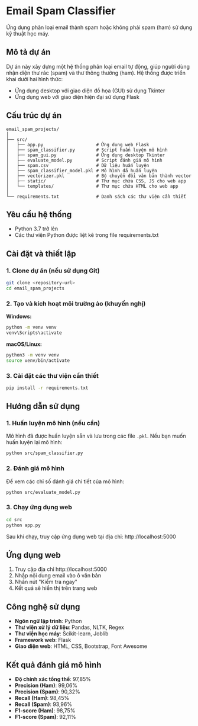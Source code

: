 # Email Spam Classifier

Ứng dụng phân loại email thành spam hoặc không phải spam (ham) sử dụng kỹ thuật học máy.

## Mô tả dự án

Dự án này xây dựng một hệ thống phân loại email tự động, giúp người dùng nhận diện thư rác (spam) và thư thông thường (ham). Hệ thống được triển khai dưới hai hình thức:
- Ứng dụng desktop với giao diện đồ họa (GUI) sử dụng Tkinter
- Ứng dụng web với giao diện hiện đại sử dụng Flask

## Cấu trúc dự án

```
email_spam_projects/
│
├── src/
│   ├── app.py                    # Ứng dụng web Flask
│   ├── spam_classifier.py        # Script huấn luyện mô hình
│   ├── spam_gui.py               # Ứng dụng desktop Tkinter
│   ├── evaluate_model.py         # Script đánh giá mô hình
│   ├── spam.csv                  # Dữ liệu huấn luyện
│   ├── spam_classifier_model.pkl # Mô hình đã huấn luyện
│   ├── vectorizer.pkl            # Bộ chuyển đổi văn bản thành vector
│   ├── static/                   # Thư mục chứa CSS, JS cho web app
│   └── templates/                # Thư mục chứa HTML cho web app
│
└── requirements.txt              # Danh sách các thư viện cần thiết
```

## Yêu cầu hệ thống

- Python 3.7 trở lên
- Các thư viện Python được liệt kê trong file requirements.txt

## Cài đặt và thiết lập

### 1. Clone dự án (nếu sử dụng Git)

```bash
git clone <repository-url>
cd email_spam_projects
```

### 2. Tạo và kích hoạt môi trường ảo (khuyến nghị)

**Windows:**
```bash
python -m venv venv
venv\Scripts\activate
```

**macOS/Linux:**
```bash
python3 -m venv venv
source venv/bin/activate
```

### 3. Cài đặt các thư viện cần thiết

```bash
pip install -r requirements.txt
```

## Hướng dẫn sử dụng

### 1. Huấn luyện mô hình (nếu cần)

Mô hình đã được huấn luyện sẵn và lưu trong các file `.pkl`. Nếu bạn muốn huấn luyện lại mô hình:

```bash
python src/spam_classifier.py
```

### 2. Đánh giá mô hình

Để xem các chỉ số đánh giá chi tiết của mô hình:

```bash
python src/evaluate_model.py
```



### 3. Chạy ứng dụng web    

```bash
cd src
python app.py
```

Sau khi chạy, truy cập ứng dụng web tại địa chỉ: http://localhost:5000

## Ứng dụng web



1. Truy cập địa chỉ http://localhost:5000
2. Nhập nội dung email vào ô văn bản
3. Nhấn nút "Kiểm tra ngay"
4. Kết quả sẽ hiển thị trên trang web

## Công nghệ sử dụng

- **Ngôn ngữ lập trình**: Python
- **Thư viện xử lý dữ liệu**: Pandas, NLTK, Regex
- **Thư viện học máy**: Scikit-learn, Joblib
- **Framework web**: Flask
- **Giao diện web**: HTML, CSS, Bootstrap, Font Awesome

## Kết quả đánh giá mô hình

- **Độ chính xác tổng thể**: 97,85%
- **Precision (Ham)**: 99,06%
- **Precision (Spam)**: 90,32%
- **Recall (Ham)**: 98,45%
- **Recall (Spam)**: 93,96%
- **F1-score (Ham)**: 98,75%
- **F1-score (Spam)**: 92,11%

